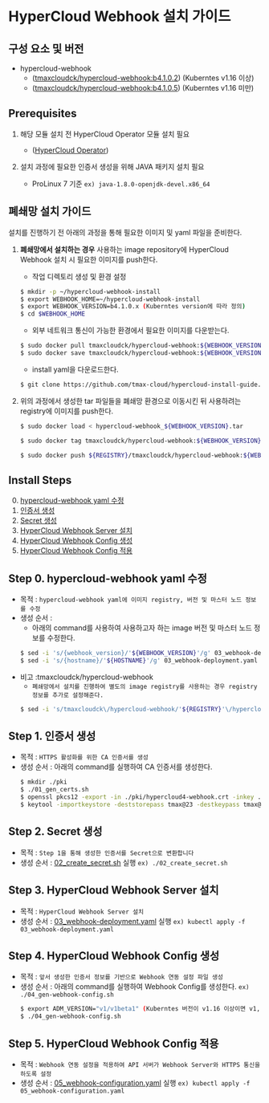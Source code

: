 # HyperCloud Webhook 설치 가이드

## 구성 요소 및 버전
* hypercloud-webhook 
    * ([tmaxcloudck/hypercloud-webhook:b4.1.0.2](https://hub.docker.com/layers/tmaxcloudck/hypercloud-webhook/b4.1.0.2/images/sha256-ee1ae9fa79df947debf438c9be5b1e2d9204e7f6057fb40190be6be801d1d6d9?context=explore)) (Kuberntes v1.16 이상)
    * ([tmaxcloudck/hypercloud-webhook:b4.1.0.5](https://hub.docker.com/layers/tmaxcloudck/hypercloud-webhook/b4.1.0.5/images/sha256-fca79244e3d460c0d8177e79cc6a35116e8db71f45178532ce7b697286afbf4b?context=explore)) (Kuberntes v1.16 미만)

## Prerequisites
1. 해당 모듈 설치 전 HyperCloud Operator 모듈 설치 필요
    * ([HyperCloud Operator](https://github.com/tmax-cloud/hypercloud-install-guide/blob/master/HyperCloud%20Operator/README.md))
    
2. 설치 과정에 필요한 인증서 생성을 위해 JAVA 패키지 설치 필요
    * ProLinux 7 기준 `ex) java-1.8.0-openjdk-devel.x86_64`

## 폐쇄망 설치 가이드
설치를 진행하기 전 아래의 과정을 통해 필요한 이미지 및 yaml 파일을 준비한다.
1. **폐쇄망에서 설치하는 경우** 사용하는 image repository에 HyperCloud Webhook 설치 시 필요한 이미지를 push한다. 

    * 작업 디렉토리 생성 및 환경 설정
    ```bash
    $ mkdir -p ~/hypercloud-webhook-install
    $ export WEBHOOK_HOME=~/hypercloud-webhook-install
    $ export WEBHOOK_VERSION=b4.1.0.x (Kuberntes version에 따라 정의)
    $ cd $WEBHOOK_HOME
    ```
    * 외부 네트워크 통신이 가능한 환경에서 필요한 이미지를 다운받는다.
    ```bash
    $ sudo docker pull tmaxcloudck/hypercloud-webhook:${WEBHOOK_VERSION}
    $ sudo docker save tmaxcloudck/hypercloud-webhook:${WEBHOOK_VERSION} > hypercloud-webhook_${WEBHOOK_VERSION}.tar
    ```
    * install yaml을 다운로드한다.
    ```bash
    $ git clone https://github.com/tmax-cloud/hypercloud-install-guide.git
    ```
  
2. 위의 과정에서 생성한 tar 파일들을 폐쇄망 환경으로 이동시킨 뒤 사용하려는 registry에 이미지를 push한다.
    ```bash
    $ sudo docker load < hypercloud-webhook_${WEBHOOK_VERSION}.tar
    
    $ sudo docker tag tmaxcloudck/hypercloud-webhook:${WEBHOOK_VERSION} ${REGISTRY}/hypercloud-webhook:${WEBHOOK_VERSION}
    
    $ sudo docker push ${REGISTRY}/tmaxcloudck/hypercloud-webhook:${WEBHOOK_VERSION}
    ```

## Install Steps
0. [hypercloud-webhook yaml 수정](https://github.com/tmax-cloud/hypercloud-install-guide/tree/master/HyperCloud%20Webhook#step-0-hypercloud-webhook-yaml-%EC%88%98%EC%A0%95)
1. [인증서 생성](https://github.com/tmax-cloud/hypercloud-install-guide/tree/master/HyperCloud%20Webhook#step-1-%EC%9D%B8%EC%A6%9D%EC%84%9C-%EC%83%9D%EC%84%B1)
2. [Secret 생성](https://github.com/tmax-cloud/hypercloud-install-guide/tree/master/HyperCloud%20Webhook#step-2-secret-%EC%83%9D%EC%84%B1)
3. [HyperCloud Webhook Server 설치](https://github.com/tmax-cloud/hypercloud-install-guide/tree/master/HyperCloud%20Webhook#step-3-hypercloud-webhook-server-%EC%84%A4%EC%B9%98)
4. [HyperCloud Webhook Config 생성](https://github.com/tmax-cloud/hypercloud-install-guide/tree/master/HyperCloud%20Webhook#step-4-hypercloud-webhook-config-%EC%83%9D%EC%84%B1)
5. [HyperCloud Webhook Config 적용](https://github.com/tmax-cloud/hypercloud-install-guide/tree/master/HyperCloud%20Webhook#step-5-hypercloud-webhook-config-%EC%A0%81%EC%9A%A9)

## Step 0. hypercloud-webhook yaml 수정
* 목적 : `hypercloud-webhook yaml에 이미지 registry, 버전 및 마스터 노드 정보를 수정`
* 생성 순서 : 
    * 아래의 command를 사용하여 사용하고자 하는 image 버전 및 마스터 노드 정보를 수정한다.
	```bash
	$ sed -i 's/{webhook_version}/'${WEBHOOK_VERSION}'/g' 03_webhook-deployment.yaml
	$ sed -i 's/{hostname}/'${HOSTNAME}'/g' 03_webhook-deployment.yaml
	```
* 비고 :tmaxcloudck/hypercloud-webhook
    * `폐쇄망에서 설치를 진행하여 별도의 image registry를 사용하는 경우 registry 정보를 추가로 설정해준다.`
	```bash
	$ sed -i 's/tmaxcloudck\/hypercloud-webhook/'${REGISTRY}'\/hypercloud-webhook/g' 03_webhook-deployment.yaml

## Step 1. 인증서 생성
* 목적 : `HTTPS 활성화를 위한 CA 인증서를 생성`
* 생성 순서 : 아래의 command를 실행하여 CA 인증서를 생성한다.
    ```bash
    $ mkdir ./pki
    $ ./01_gen_certs.sh
    $ openssl pkcs12 -export -in ./pki/hypercloud4-webhook.crt -inkey ./pki/hypercloud4-webhook.key -out ./pki/hypercloud4-webhook.p12 (Export Password: tmax@23)
    $ keytool -importkeystore -deststorepass tmax@23 -destkeypass tmax@23 -destkeystore ./pki/hypercloud4-webhook.jks -srckeystore ./pki/hypercloud4-webhook.p12 -srcstoretype PKCS12 -srcstorepass tmax@23
    ```

## Step 2. Secret 생성
* 목적 : `Step 1을 통해 생성한 인증서를 Secret으로 변환합니다`
* 생성 순서 : [02_create_secret.sh](manifests/02_create_secret.sh) 실행 `ex) ./02_create_secret.sh`


## Step 3. HyperCloud Webhook Server 설치
* 목적 : `HyperCloud Webhook Server 설치`
* 생성 순서 : [03_webhook-deployment.yaml](manifests/03_webhook-deployment.yaml) 실행 `ex) kubectl apply -f 03_webhook-deployment.yaml`


## Step 4. HyperCloud Webhook Config 생성
* 목적 : `앞서 생성한 인증서 정보를 기반으로 Webhook 연동 설정 파일 생성`
* 생성 순서 : 아래의 command를 실행하여 Webhook Config를 생성한다. `ex) ./04_gen-webhook-config.sh`
    ```bash
    $ export ADM_VERSION="v1/v1beta1" (Kuberntes 버전이 v1.16 이상이면 v1, v1.16 미만이면 v1beta1 정의)
    $ ./04_gen-webhook-config.sh
    ```


## Step 5. HyperCloud Webhook Config 적용
* 목적 : `Webhook 연동 설정을 적용하여 API 서버가 Webhook Server와 HTTPS 통신을 하도록 설정`
* 생성 순서 : [05_webhook-configuration.yaml](manifests/05_webhook-configuration.yaml) 실행 `ex) kubectl apply -f 05_webhook-configuration.yaml`

